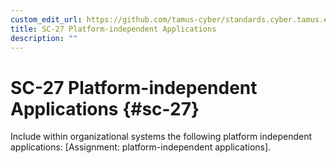 ```yaml
---
custom_edit_url: https://github.com/tamus-cyber/standards.cyber.tamus.edu/tree/main/content/tamus.edu/TAMUS_profile.xml
title: SC-27 Platform-independent Applications
description: ""
---
```


# SC-27 Platform-independent Applications {#sc-27}

Include within organizational systems the following platform independent applications: [Assignment: platform-independent applications].


